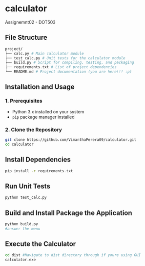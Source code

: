 # calculator
Assignemnt02 - DOT503

## File Structure
```bash
project/
├── calc.py # Main calculator module
├── test_calc.py # Unit tests for the calculator module
├── build.py # Script for compiling, testing, and packaging
├── requirements.txt # List of project dependencies
└── README.md # Project documentation (you are here!!! :p)
```

## Installation and Usage

### 1. Prerequisites

- Python 3.x installed on your system
- `pip` package manager installed

### 2. Clone the Repository

```bash
git clone https://github.com/VimanthaPerera09/calculator.git
cd calculator
```
## Install Dependencies
```bash
pip install -r requirements.txt
```

## Run Unit Tests
```bash
python test_calc.py
```
## Build and Install Package the Application
```bash
python build.py
#answer the menu
```

## Execute the Calculator
```bash
cd dist #Navigate to dist directory through if youre using GUI
calculator.exe
```
